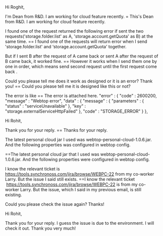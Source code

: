 Hi Roghit,
 
I'm Dean from R&D. I am working for cloud feature recently.
 = This's Dean from R&D. I am working for cloud feature recently.
 
I found one of the request returned the following error if sent the two requests('storage.folder.list' as A, 'storage.account.getQuota' as B) at the same time.
== I found one of the requests will return error when I send 'storage.folder.list' and ‘storage.account.getQuota' together.

But if I sent B after the request of A came back or sent A after the request of B came back, it worked fine.
==  However it works when I send them one by one in order, which means send second request until the first request come back .

Could you please tell me does it work as designed or it is an error? Thank you!
== Could you please tell me it is designed like this or not?

The error is like
== The error is attached here.
"error" : {
    "code" : 2600200,
    "message" : "Webtop error",
    "data" : {
      "message" : {
        "parameters" : {
          "status" : "serviceUnavailable"
        },
        "key" : "storage.externalServiceHttpFailed"
      },
      "code" : "STORAGE_ERROR"
    }
  },
  
  
  
Hi Rohit,
 
Thank you for your reply.
== Thanks for your reply.
 
The latest personal cloud jar I used was webtop-personal-cloud-1.0.6.jar. And the following properties was configured in webtop config.

==The latest personal cloud jar that I used was webtop-personal-cloud-1.0.6.jar. And the following properties were configured in webtop config.
 
I know the relevant ticket is https://tools.synchronoss.com/jira/browse/WEBPC-22  from my co-worker Larry. But the issue I said still exists.
==I know the relevant ticket  https://tools.synchronoss.com/jira/browse/WEBPC-22 is from my co-worker Larry. But the issue, which I said in my previous email, is still existing.

 
Could you please check the issue again? Thanks! 
 
<personalcloud enabled="true" resourceUrl="https://common-aws1-us-east-1-qa-wlpc.cloud.synchronoss.net/" resourceUrlDVPath="dv" resourceUrlCloudSharePath="share" repoName="SyncDrive" cloudShare="1.1">
    <readOnly value="false" />
    <thumbnails value="true" />
    <accountCrudOps value="true" />
    <hashName value="SHA-256" />
    <acceptHeader value="application/vnd.newbay.dv-1.18+xml" />
    <applicationIdentifier value="webtop" />
    <accountName value="SynchronossPersonalCloudAccount" />
    <thumbnailSize value="j24" />
    <canBrowse value="true" />     
    <canCreateDirectory value="true" />       
    <canSave value="true" />
    <sleepMillis value="1000" />
    <maxRetries value="2" />
</personalcloud>

Hi Rohit,

Thank you for your reply. I guess the issue is due to the environment. I will check it out. Thank you very much!
 
